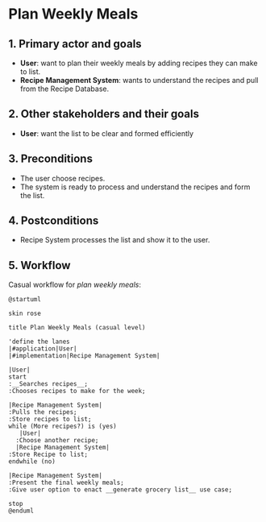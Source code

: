 
# Plan Weekly Meals

## 1. Primary actor and goals
* __User__: want to plan their weekly meals by adding recipes they can make to list.
* __Recipe Management System__: wants to understand the recipes and pull from the Recipe Database.


## 2. Other stakeholders and their goals

* __User__: want the list to be clear and formed efficiently



## 3. Preconditions

* The user choose recipes.
* The system is ready to process and understand the recipes and form the list.

## 4. Postconditions

* Recipe System processes the list and show it to the user.


## 5. Workflow

Casual workflow for _plan weekly meals_:

```plantuml
@startuml

skin rose

title Plan Weekly Meals (casual level)

'define the lanes
|#application|User|
|#implementation|Recipe Management System|

|User|
start
:__Searches recipes__;
:Chooses recipes to make for the week;

|Recipe Management System|
:Pulls the recipes;
:Store recipes to list;
while (More recipes?) is (yes)
   |User|
  :Choose another recipe;
  |Recipe Management System|
:Store Recipe to list;
endwhile (no)

|Recipe Management System|
:Present the final weekly meals;
:Give user option to enact __generate grocery list__ use case;

stop
@enduml

```


